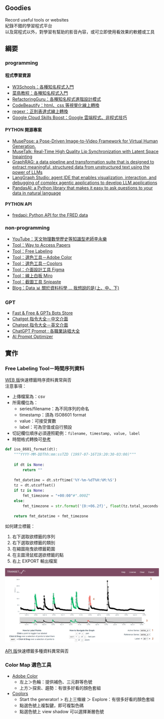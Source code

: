 ## Goodies
Record useful tools or websites  
紀錄不錯的學習程式平台  
以及寫程式以外，對學習有幫助的影音內容，或可立即使用看效果的軟體或工具  

## 綱要
### programming
#### 程式學習資源
* [W3Schools：各種知名程式入門](https://www.w3schools.com/)
* [菜鳥教程：各種知名程式入門](https://www.runoob.com/)
* [RefactoringGuru：各種知名程式進階設計模式](https://refactoringguru.cn/design-patterns/python)
* [CodeBeautify：html、css 等視覺化線上轉換](https://codebeautify.org/)
* [regexr：正則表達式線上轉換](https://regexr.com/)
* [Google Cloud Skills Boost：Google 雲端程式、非程式技巧](https://www.cloudskillsboost.google/paths)
  
#### PYTHON 開源專案
* [MusePose: a Pose-Driven Image-to-Video Framework for Virtual Human Generation.](https://github.com/TMElyralab/MusePose?tab=readme-ov-file)
* [MuseTalk: Real-Time High Quality Lip Synchronization with Latent Space Inpainting](https://github.com/TMElyralab/MuseTalk)
* [GraphRAG: a data pipeline and transformation suite that is designed to extract meaningful, structured data from unstructured text using the power of LLMs](https://github.com/microsoft/graphrag)
* [LangGraph Studio: agent IDE that enables visualization, interaction, and debugging of complex agentic applications to develop LLM applications](https://github.com/langchain-ai/langgraph-studio)
* [PandasAI: a Python library that makes it easy to ask questions to your data in natural language](https://docs.pandas-ai.com/intro)
  
#### PYTHON API
* [fredapi: Python API for the FRED data](https://pypi.org/project/fredapi/)
  
### non-programming
* [YouTube：天文物理數學歷史等知識型老師李永樂](https://www.youtube.com/c/%E6%9D%8E%E6%B0%B8%E4%B9%90%E8%80%81%E5%B8%88)
* [Tool：Way to Access Papers](https://sci-hub.se/)
* [Tool：Free Labeling](https://github.com/yuning-lin/Goodies#free-labeling-tool%E6%99%82%E9%96%93%E5%BA%8F%E5%88%97%E8%B3%87%E6%96%99)
* [Tool：選色工具－Adobe Color](https://github.com/yuning-lin/Goodies#color-map-%E9%81%B8%E8%89%B2%E5%B7%A5%E5%85%B7)
* [Tool：選色工具－Coolors](https://github.com/yuning-lin/Goodies#color-map-%E9%81%B8%E8%89%B2%E5%B7%A5%E5%85%B7)
* [Tool：介面設計工具 Figma](https://www.figma.com/)
* [Tool：線上白板 Miro](https://miro.com/)
* [Tool：截圖工具 Snipaste](https://www.snipaste.com/download.html#)
* [Blog：Data 📊 關於資料科學 … 我想說的是(上、中、下)](https://medium.com/%E7%A8%8B%E5%BC%8F%E7%8C%BF%E5%90%83%E9%A6%99%E8%95%89/data-science/home)
  
### GPT
* [Fast & Free & GPTs Bots Store](https://flowgpt.com/)
* [Chatgpt 指令大全－中文介面](https://www.explainthis.io/zh-hant/chatgpt)
* [Chatgpt 指令大全－英文介面](https://contentatscale.ai/ai-prompt-library/)
* [ChatGPT Prompt : 各職業詠唱大全](https://domyweb.org/chatgpt/#act-as-a-keyword-researcher)
* [AI Prompt Optimizer](https://promptperfect.jina.ai/)

## 實作
### Free Labeling Tool－時間序列資料
[WEB 版](https://trainset.geocene.com/)快速標籤時序資料異常與否  
注意事項：
* 上傳檔案為：csv
* 所需欄位為：
  * series/filename：為不同序列的命名
  * timestamp：須為 ISO8601 format
  * value：可接受實數
  * label：可為空值或自行預設 
* 切記欄位順序必須遵照範例：`filename, timestamp, value, label`
* 時間格式轉換可[參考](https://stackoverflow.com/questions/2150739/iso-time-iso-8601-in-python/40484010#40484010)
```python
def iso_8601_format(dt):
    """YYYY-MM-DDThh:mm:ssTZD (1997-07-16T19:20:30-03:00)"""

    if dt is None:
        return ""

    fmt_datetime = dt.strftime('%Y-%m-%dT%H:%M:%S')
    tz = dt.utcoffset()
    if tz is None:
        fmt_timezone = "+00:00"#".000Z"
    else:
        fmt_timezone = str.format('{0:+06.2f}', float(tz.total_seconds() / 3600))

    return fmt_datetime + fmt_timezone
```
  
如何建立標籤：
1. 右下選取欲標籤的序列
2. 右下選取欲標籤的類別
3. 在縮圖拖曳欲標籤範圍
4. 在主圖滑鼠框選欲標籤的點
5. 右上 EXPORT 輸出檔案
  
![](https://github.com/yuning-lin/Goodies/blob/main/TutorPics/TRAINSET.PNG)
  
[API 版](https://labelstud.io/guide/)快速標籤多種資料異常與否

### Color Map 選色工具
* [Adobe Color](https://color.adobe.com/zh/create/color-wheel)
  * 左上＞色輪：提供補色、三元群等色號
  * 上方＞探索、趨勢：有很多好看的顏色套組
* [Coolors](https://coolors.co/)
  * Start the generator! > 右上三條線 ＞ Explore：有很多好看的顏色套組
  * 點選色號上複製鍵，即可複製色碼
  * 點選色號上 view shadow 可以選擇漸層色號
